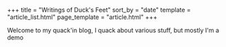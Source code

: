 +++
title = "Writings of Duck's Feet"
sort_by = "date"
template = "article_list.html"
page_template = "article.html"
+++


Welcome to my quack'in blog, I quack about various stuff, but mostly I'm a demo
